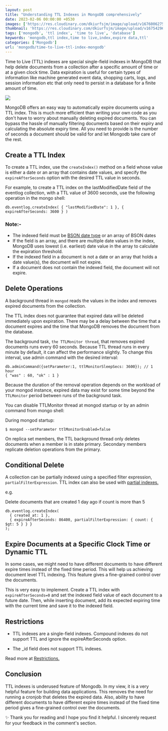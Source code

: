 ```yaml
---
layout: post
title: "Understanding TTL Indexes in MongoDB comprehensively"
date: 2023-02-06 00:00:00 +0530
images: ['https://res.cloudinary.com/dkiurfsjm/image/upload/v1676006275/ttl_axpreo.jpg']
thumbnail: 'https://res.cloudinary.com/dkiurfsjm/image/upload/v1675429691/MongoDB_jeatlj.jpg'
tags: ['mongodb', 'ttl index', 'time to live', 'database']
keywords: 'mongodb,ttl index,time to live,index,expire data,ttl'
categories: ['Mongodb']
url: 'mongodb/time-to-live-ttl-index-mongodb'
---
```


Time to Live (TTL) indexes are special single-field indexes in MongoDB that help delete documents from a collection after a specific amount of time or at a given clock time. Data expiration is useful for certain types of information like machine generated event data, shopping carts, logs, and session information etc that only need to persist in a database for a finite amount of time.

![](https://res.cloudinary.com/dkiurfsjm/image/upload/v1676006275/ttl_axpreo.jpg)

MongoDB offers an easy way to automatically expire documents using a TTL index. This is much more efficient than writing your own code as you don't have to worry about manually deleting expired documents. You can bypass the hassle of manually filtering documents based on their expiry and calculating the absolute expiry time. All you need to provide is the number of seconds a document should be valid for and let Mongodb take care of the rest.

## Create a TTL Index

To create a TTL index, use the `createIndex()` method on a field whose value is either a date or an array that contains date values, and specify the `expireAfterSeconds` option with the desired TTL value in seconds.

For example, to create a TTL index on the lastModifiedDate field of the eventlog collection, with a TTL value of 3600 seconds, use the following operation in the mongo shell:

```
db.eventlog.createIndex( { "lastModifiedDate": 1 }, { expireAfterSeconds: 3600 } )
```
### Note:-
- The indexed field must be [BSON date type](https://www.mongodb.com/docs/manual/reference/bson-types/?ref=hackernoon.com#document-bson-type-date) or an array of BSON dates
- If the field is an array, and there are multiple date values in the index, MongoDB uses lowest (i.e. earliest) date value in the array to calculate the expiration threshold.
- If the indexed field in a document is not a date or an array that holds a date value(s), the document will not expire.
- If a document does not contain the indexed field, the document will not expire.

## Delete Operations

A background thread in `mongod` reads the values in the index and removes expired documents from the collection.

The TTL index does not guarantee that expired data will be deleted immediately upon expiration. There may be a delay between the time that a document expires and the time that MongoDB removes the document from the database.

The background task, `the TTLMonitor thread`, that removes expired documents runs every 60 seconds. Because TTL thread runs in every minute by default, it can affect the performance slightly. To change this interval, use admin command with the desired interval:

```
db.adminCommand({setParameter:1, ttlMonitorSleepSecs: 3600}); // 1 hour
{ "was" : 60, "ok" : 1 }
```

Because the duration of the removal operation depends on the workload of your mongod instance, expired data may exist for some time beyond the `TTLMonitor` period between runs of the background task.

You can disable TTLMonitor thread at mongod startup or by an admin command from mongo shell:

During mongod startup:

```$ mongod --setParameter ttlMonitorEnabled=false```

On replica set members, the TTL background thread only deletes documents when a member is in state primary. Secondary members replicate deletion operations from the primary.

## Conditional Delete

A collection can be partially indexed using a specified filter expression, `partialFilterExpression`. TTL index can also be used with [partial indexes.](https://www.mongodb.com/docs/manual/core/index-partial/)

e.g.

Delete documents that are created 1 day ago if count is more than 5

```
db.eventlog.createIndex(
  { created_at: 1 },
  { expireAfterSeconds: 86400, partialFilterExpression: { count: { $gt: 5 } } }
);
```

## Expire Documents at a Specific Clock Time or Dynamic TTL

In some cases, we might need to have different documents to have different expire times instead of the fixed time period. This will help us achieving document level TTL indexing. This feature gives a fine-grained control over the documents.

This is very easy to implement. Create a TTL index with `expireAfterSeconds=0` and set the indexed field value of each document to a future date. Then, while inserting document, add its expected expiring time with the current time and save it to the indexed field.


## Restrictions

- TTL indexes are a single-field indexes. Compound indexes do not support TTL and ignore the expireAfterSeconds option.

- The _id field does not support TTL indexes.

Read more at [Restrictions.](https://www.mongodb.com/docs/manual/core/index-ttl/#restrictions)

## Conclusion

TTL indexes is underused feature of Mongodb. In my view, it is a very helpful feature for building data applications. This removes the need for running a cronjob that deletes the expired data. Also, ability to have different documents to have different expire times instead of the fixed time period gives a fine-grained control over the documents.

✨ Thank you for reading and I hope you find it helpful. I sincerely request for your feedback in the comment's section.